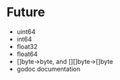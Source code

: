 # Future

* uint64
* int64
* float32
* float64
* []byte->byte, and [][]byte->[]byte
* godoc documentation
